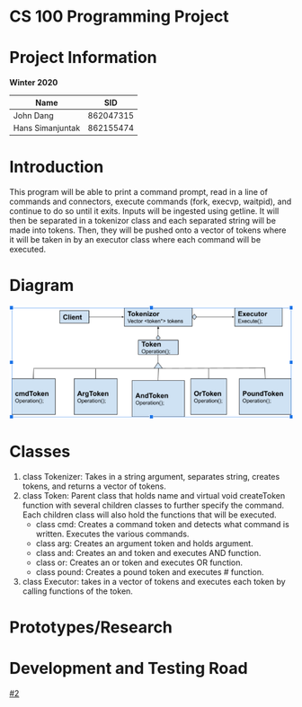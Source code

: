 # CS 100 Programming Project
# Project Information
**Winter 2020**

Name | SID
---- | ----
John Dang | 862047315
Hans Simanjuntak | 862155474

# Introduction
This program will be able to print a command prompt, read in a line of commands and connectors, execute commands (fork, execvp, waitpid), and continue to do so until it exits. Inputs will be ingested using getline. It will then be separated in a tokenizor class and each separated string will be made into tokens. Then, they will be pushed onto a vector of tokens where it will be taken in by an executor class where each command will be executed.

# Diagram
![OMT Diagram](/images/OMT_Diagram.png)

# Classes
1. class Tokenizer: Takes in a string argument, separates string, creates tokens, and returns a vector of tokens.
2. class Token: Parent class that holds name and virtual void createToken function with several children classes to further specify the command. Each children class will also hold the functions that will be executed.
   * class cmd: Creates a command token and detects what command is written. Executes the various commands.
   * class arg: Creates an argument token and holds argument.
   * class and: Creates an and token and executes AND function.
   * class or: Creates an or token and executes OR function.
   * class pound: Creates a pound token and executes # function.
3. class Executor: takes in a vector of tokens and executes each token by calling functions of the token.

# Prototypes/Research

# Development and Testing Road
[#2](https://github.com/cs100/assignment-jdhs/issues/2)
